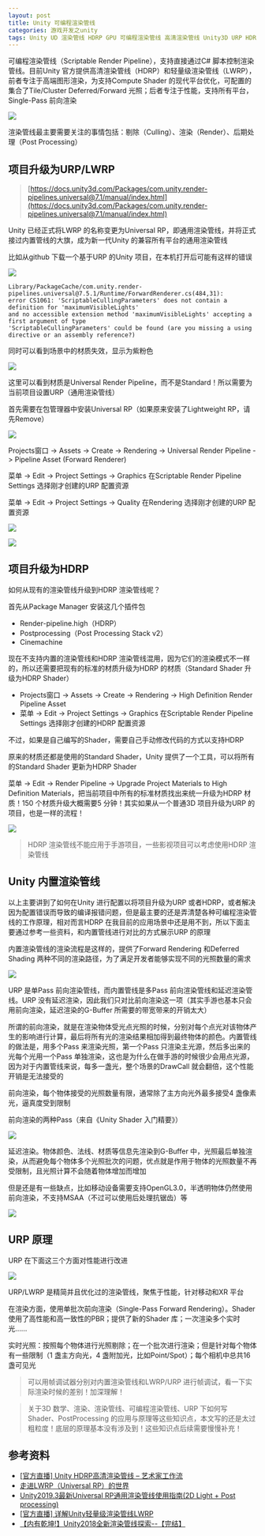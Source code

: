 ```yaml
---
layout: post
title: Unity 可编程渲染管线
categories: 游戏开发之unity
tags: Unity UD 渲染管线 HDRP GPU 可编程渲染管线 高清渲染管线 Unity3D URP HDRP Shader 剔除 渲染 后处理 DrawCall 内置管线 前向渲染 填充率 内存带宽 
---
```


可编程渲染管线（Scriptable Render Pipeline），支持直接通过C# 脚本控制渲染管线。目前Unity 官方提供高清渲染管线（HDRP）和轻量级渲染管线（LWRP），前者专注于高端图形渲染，为支持Compute Shader 的现代平台优化，可配置的集合了Tile/Cluster Deferred/Forward 光照；后者专注于性能，支持所有平台，Single-Pass 前向渲染

![](../media/image/2020-12-07/01.png)

渲染管线最主要需要关注的事情包括：剔除（Culling）、渲染（Render）、后期处理（Post Processing）

## 项目升级为URP/LWRP

>[https://docs.unity3d.com/Packages/com.unity.render-pipelines.universal@7.1/manual/index.html](https://docs.unity3d.com/Packages/com.unity.render-pipelines.universal@7.1/manual/index.html)

Unity 已经正式将LWRP 的名称变更为Universal RP，即通用渲染管线，并将正式接过内置管线的大旗，成为新一代Unity 的兼容所有平台的通用渲染管线

比如从github 下载一个基于URP 的Unity 项目，在本机打开后可能有这样的错误

![](../media/image/2020-12-07/02.png)

```
Library/PackageCache/com.unity.render-pipelines.universal@7.5.1/Runtime/ForwardRenderer.cs(484,31): 
error CS1061: 'ScriptableCullingParameters' does not contain a definition for 'maximumVisibleLights' 
and no accessible extension method 'maximumVisibleLights' accepting a first argument of type 
'ScriptableCullingParameters' could be found (are you missing a using directive or an assembly reference?)
```

同时可以看到场景中的材质失效，显示为紫粉色

![](../media/image/2020-12-07/03.png)

这里可以看到材质是Universal Render Pipeline，而不是Standard！所以需要为当前项目设置URP（通用渲染管线）

首先需要在包管理器中安装Universal RP（如果原来安装了Lightweight RP，请先Remove）

![](../media/image/2020-12-07/04.png)

Projects窗口 -> Assets -> Create -> Rendering -> Universal Render Pipeline -> Pipeline Asset (Forward Renderer)

菜单 -> Edit -> Project Settings -> Graphics 在Scriptable Render Pipeline Settings 选择刚才创建的URP 配置资源

菜单 -> Edit -> Project Settings -> Quality 在Rendering 选择刚才创建的URP 配置资源

![](../media/image/2020-12-07/05.png)

![](../media/image/2020-12-07/06.png)

## 项目升级为HDRP

如何从现有的渲染管线升级到HDRP 渲染管线呢？

首先从Package Manager 安装这几个插件包

* Render-pipeline.high（HDRP）
* Postprocessing（Post Processing Stack v2）
* Cinemachine

现在不支持内置的渲染管线和HDRP 渲染管线混用，因为它们的渲染模式不一样的，所以还需要把现有的标准的材质升级为HDRP 的材质（Standard Shader 升级为HDRP Shader）

* Projects窗口 -> Assets -> Create -> Rendering -> High Definition Render Pipeline Asset
* 菜单 -> Edit -> Project Settings -> Graphics 在Scriptable Render Pipeline Settings 选择刚才创建的HDRP 配置资源

不过，如果是自己编写的Shader，需要自己手动修改代码的方式以支持HDRP

原来的材质还都是使用的Standard Shader，Unity 提供了一个工具，可以将所有的Standard Shader 更新为HDRP Shader

菜单 -> Edit -> Render Pipeline -> Upgrade Project Materials to High Definition Materials，把当前项目中所有的标准材质找出来统一升级为HDRP 材质！150 个材质升级大概需要5 分钟！其实如果从一个普通3D 项目升级为URP 的项目，也是一样的流程！

![](../media/image/2020-12-07/07.png)

>HDRP 渲染管线不能应用于手游项目，一些影视项目可以考虑使用HDRP 渲染管线

## Unity 内置渲染管线

以上主要讲到了如何在Unity 进行配置以将项目升级为URP 或者HDRP，或者解决因为配置错误而导致的编译报错问题，但是最主要的还是弄清楚各种可编程渲染管线的工作原理，相对而言HDRP 在我目前的应用场景中还是用不到，所以下面主要通过参考一些资料，和内置管线进行对比的方式展示URP 的原理

内置渲染管线的渲染流程是这样的，提供了Forward Rendering 和Deferred Shading 两种不同的渲染路径，为了满足开发者能够实现不同的光照数量的需求

![](../media/image/2020-12-07/08.png)

URP 是单Pass 前向渲染管线，而内置管线是多Pass 前向渲染管线和延迟渲染管线。URP 没有延迟渲染，因此我们只对比前向渲染这一项（其实手游也基本只会用前向渲染，延迟渲染的G-Buffer 所需要的带宽带来的开销太大）

所谓的前向渲染，就是在渲染物体受光点光照的时候，分别对每个点光对该物体产生的影响进行计算，最后将所有光的渲染结果相加得到最终物体的颜色。内置管线的做法是，用多个Pass 来渲染光照，第一个Pass 只渲染主光源，然后多出来的光每个光用一个Pass 单独渲染，这也是为什么在做手游的时候很少会用点光源，因为对于内置管线来说，每多一盏光，整个场景的DrawCall 就会翻倍，这个性能开销是无法接受的

前向渲染，每个物体接受的光照数量有限，通常除了主方向光外最多接受4 盏像素光，逼真度受到限制

前向渲染的两种Pass（来自《Unity Shader 入门精要》）

![](../media/image/2020-12-07/09.png)

延迟渲染。物体颜色、法线、材质等信息先渲染到G-Buffer 中，光照最后单独渲染，从而避免每个物体多个光照批次的问题，优点就是作用于物体的光照数量不再受限制，且光照计算不会随着物体增加而增加

但是还是有一些缺点，比如移动设备需要支持OpenGL3.0，半透明物体仍然使用前向渲染，不支持MSAA（不过可以使用后处理抗锯齿）等

![](../media/image/2020-12-07/10.png)

## URP 原理

URP 在下面这三个方面对性能进行改进

![](../media/image/2020-12-07/11.png)

URP/LWRP 是精简并且优化过的渲染管线，聚焦于性能，针对移动和XR 平台

在渲染方面，使用单批次前向渲染（Single-Pass Forward Rendering）。Shader 使用了高性能和高一致性的PBR；提供了新的Shader 库；一次渲染多个实时光……

实时光照：按照每个物体进行光照剔除；在一个批次进行渲染；但是针对每个物体有一些限制（1 盏主方向光，4 盏附加光，比如Point/Spot）；每个相机中总共16 盏可见光

>可以用帧调试器分别对内置渲染管线和LWRP/URP 进行帧调试，看一下实际渲染时候的差别！加深理解！

>关于3D 数学、渲染、渲染管线、可编程渲染管线、URP 下如何写Shader、PostProcessing 的应用与原理等这些知识点，本文写的还是太过粗粒度！底层的原理基本没有涉及到！这些知识点后续需要慢慢补充！

## 参考资料

* [[官方直播] Unity HDRP高清渲染管线 – 艺术家工作流](https://www.bilibili.com/video/BV1Bt41127ji)
* [走进LWRP（Universal RP）的世界](https://connect.unity.com/p/zou-jin-lwrp-universal-rp-de-shi-jie)
* [Unity2019.3最新Universal RP通用渲染管线使用指南(2D Light + Post processing)](https://www.bilibili.com/video/BV1t54y1d7DW)
* [[官方直播] 详解Unity轻量级渲染管线LWRP](https://www.bilibili.com/video/BV1Ut411v7Ma)
* [【内有乾坤!】Unity2018全新渲染管线探索--【完结】](https://www.bilibili.com/video/BV1kW411Z74R)